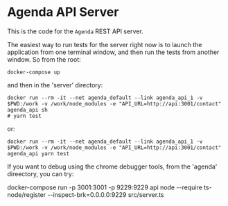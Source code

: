 Agenda API Server
==================

This is the code for the `Agenda` REST API server.

The easiest way to run tests for the server right now is to 
launch the application from one terminal window, and then 
run the tests from another window. So from the root:

    docker-compose up

and then in the 'server' directory:

    docker run --rm -it --net agenda_default --link agenda_api_1 -v $PWD:/work -v /work/node_modules -e "API_URL=http://api:3001/contact" agenda_api sh
    # yarn test

or:

    docker run --rm -it --net agenda_default --link agenda_api_1 -v $PWD:/work -v /work/node_modules -e "API_URL=http://api:3001/contact" agenda_api yarn test

If you want to debug using the chrome debugger tools, from the 'agenda' direectory,  you can try:

   docker-compose run -p 3001:3001 -p 9229:9229 api node --require ts-node/register --inspect-brk=0.0.0.0:9229 src/server.ts 

